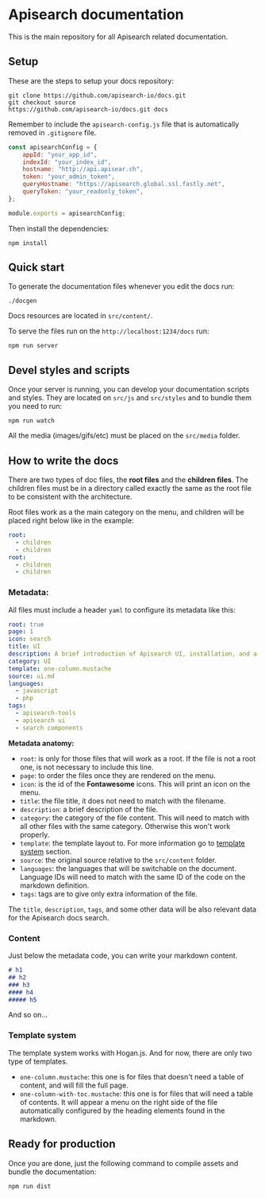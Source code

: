 Apisearch documentation
=======================
This is the main repository for all Apisearch related documentation.

## Setup
These are the steps to setup your docs repository:
```shell
git clone https://github.com/apisearch-io/docs.git
git checkout source
https://github.com/apisearch-io/docs.git docs
```

Remember to include the `apisearch-config.js` file that is automatically removed in
`.gitignore` file.

```javascript
const apisearchConfig = {
    appId: "your_app_id",
    indexId: "your_index_id",
    hostname: "http://api.apisear.ch",
    token: "your_admin_token",
    queryHostname: "https://apisearch.global.ssl.fastly.net",
    queryToken: "your_readonly_token",
};

module.exports = apisearchConfig;
```

Then install the dependencies:
```shell
npm install
```

## Quick start

To generate the documentation files whenever you edit the docs run:
```shell
./docgen
```
Docs resources are located in `src/content/`.

To serve the files run on the `http://localhost:1234/docs` run:
```shell
npm run server
```

## Devel styles and scripts

Once your server is running, you can develop your documentation
scripts and styles. They are located on `src/js` and `src/styles`
and to bundle them you need to run:
```shell
npm run watch
```

All the media (images/gifs/etc) must be placed on the `src/media` folder.


## How to write the docs

There are two types of doc files, the **root files** and the **children files**.
The children files must be in a directory called exactly the same as the root file
to be consistent with the architecture.

Root files work as a the main category on the menu, and children will 
be placed right below like in the example:
```yaml
root:
  - children
  - children  
root:
  - children
  - children
```

### Metadata:

All files must include a header `yaml` to configure its metadata like this:
```yaml
root: true
page: 1
icon: search
title: UI
description: A brief introduction of Apisearch UI, installation, and a basic usage.
category: UI
template: one-column.mustache
source: ui.md
languages: 
  - javascript
  - php
tags:
  - apisearch-tools
  - apisearch ui
  - search components
```

**Metadata anatomy:**
  - `root`: is only for those files that will work as a root. If the file is not 
  a root one, is not necessary to include this line.
  - `page`: to order the files once they are rendered on the menu.
  - `icon`: is the id of the **Fontawesome** icons. This will print an icon on 
  the menu.
  - `title`: the file title, it does not need to match with the filename.
  - `description`: a brief description of the file.
  - `category`: the category of the file content. This will need to match with 
  all other files with the same category. Otherwise this won't work properly.
  - `template`: the template layout to. For more information go to 
  [template system](#template-system) section.
  - `source`: the original source relative to the `src/content` folder.
  - `languages`: the languages that will be switchable on the document. 
  Language IDs will need to match with the same ID of the code on the markdown
  definition.
  - `tags`: tags are to give only extra information of the file.
  
The `title`, `description`, `tags`, and some other data will be also relevant
data for the Apisearch docs search.


### Content

Just below the metadata code, you can write your markdown content.

```markdown
# h1
## h2
### h3
#### h4
##### h5
```
And so on...

### Template system

The template system works with Hogan.js. And for now, there are only two type 
of templates.
  - `one-column.mustache`: this one is for files that doesn't need a table of 
  content, and will fill the full page.
  - `one-column-with-toc.mustache`: this one is for files that will need a table 
  of contents. It will appear a menu on the right side of the file automatically
  configured by the heading elements found in the markdown.


## Ready for production

Once you are done, just the following command to compile assets and bundle the
documentation:
```shell
npm run dist
```